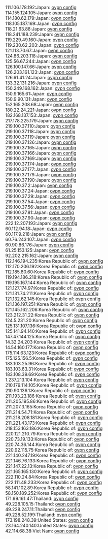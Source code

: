 111.106.178.192:Japan: [ovpn config](vpn/111_106_178_192.ovpn)  
114.155.124.105:Japan: [ovpn config](vpn/114_155_124_105.ovpn)  
114.180.62.179:Japan: [ovpn config](vpn/114_180_62_179.ovpn)  
118.105.187.169:Japan: [ovpn config](vpn/118_105_187_169.ovpn)  
118.21.63.88:Japan: [ovpn config](vpn/118_21_63_88.ovpn)  
118.241.188.239:Japan: [ovpn config](vpn/118_241_188_239.ovpn)  
119.229.49.160:Japan: [ovpn config](vpn/119_229_49_160.ovpn)  
119.230.62.203:Japan: [ovpn config](vpn/119_230_62_203.ovpn)  
121.113.70.67:Japan: [ovpn config](vpn/121_113_70_67.ovpn)  
124.86.203.118:Japan: [ovpn config](vpn/124_86_203_118.ovpn)  
125.56.67.244:Japan: [ovpn config](vpn/125_56_67_244.ovpn)  
126.100.147.66:Japan: [ovpn config](vpn/126_100_147_66.ovpn)  
126.203.161.123:Japan: [ovpn config](vpn/126_203_161_123.ovpn)  
126.61.41.24:Japan: [ovpn config](vpn/126_61_41_24.ovpn)  
133.32.131.216:Japan: [ovpn config](vpn/133_32_131_216.ovpn)  
150.249.168.162:Japan: [ovpn config](vpn/150_249_168_162.ovpn)  
150.9.165.61:Japan: [ovpn config](vpn/150_9_165_61.ovpn)  
150.9.90.131:Japan: [ovpn config](vpn/150_9_90_131.ovpn)  
152.165.208.68:Japan: [ovpn config](vpn/152_165_208_68.ovpn)  
180.22.24.221:Japan: [ovpn config](vpn/180_22_24_221.ovpn)  
182.168.137.153:Japan: [ovpn config](vpn/182_168_137_153.ovpn)  
217.178.225.179:Japan: [ovpn config](vpn/217_178_225_179.ovpn)  
219.100.37.110:Japan: [ovpn config](vpn/219_100_37_110.ovpn)  
219.100.37.118:Japan: [ovpn config](vpn/219_100_37_118.ovpn)  
219.100.37.119:Japan: [ovpn config](vpn/219_100_37_119.ovpn)  
219.100.37.126:Japan: [ovpn config](vpn/219_100_37_126.ovpn)  
219.100.37.165:Japan: [ovpn config](vpn/219_100_37_165.ovpn)  
219.100.37.166:Japan: [ovpn config](vpn/219_100_37_166.ovpn)  
219.100.37.169:Japan: [ovpn config](vpn/219_100_37_169.ovpn)  
219.100.37.174:Japan: [ovpn config](vpn/219_100_37_174.ovpn)  
219.100.37.177:Japan: [ovpn config](vpn/219_100_37_177.ovpn)  
219.100.37.179:Japan: [ovpn config](vpn/219_100_37_179.ovpn)  
219.100.37.190:Japan: [ovpn config](vpn/219_100_37_190.ovpn)  
219.100.37.2:Japan: [ovpn config](vpn/219_100_37_2.ovpn)  
219.100.37.24:Japan: [ovpn config](vpn/219_100_37_24.ovpn)  
219.100.37.29:Japan: [ovpn config](vpn/219_100_37_29.ovpn)  
219.100.37.54:Japan: [ovpn config](vpn/219_100_37_54.ovpn)  
219.100.37.56:Japan: [ovpn config](vpn/219_100_37_56.ovpn)  
219.100.37.81:Japan: [ovpn config](vpn/219_100_37_81.ovpn)  
219.100.37.90:Japan: [ovpn config](vpn/219_100_37_90.ovpn)  
222.12.207.193:Japan: [ovpn config](vpn/222_12_207_193.ovpn)  
60.112.94.18:Japan: [ovpn config](vpn/60_112_94_18.ovpn)  
60.117.9.218:Japan: [ovpn config](vpn/60_117_9_218.ovpn)  
60.76.243.107:Japan: [ovpn config](vpn/60_76_243_107.ovpn)  
60.90.86.176:Japan: [ovpn config](vpn/60_90_86_176.ovpn)  
61.25.153.125:Japan: [ovpn config](vpn/61_25_153_125.ovpn)  
92.202.215.162:Japan: [ovpn config](vpn/92_202_215_162.ovpn)  
112.146.194.235:Korea Republic of: [ovpn config](vpn/112_146_194_235.ovpn)  
112.170.206.192:Korea Republic of: [ovpn config](vpn/112_170_206_192.ovpn)  
112.185.80.60:Korea Republic of: [ovpn config](vpn/112_185_80_60.ovpn)  
119.194.186.218:Korea Republic of: [ovpn config](vpn/119_194_186_218.ovpn)  
119.195.167.144:Korea Republic of: [ovpn config](vpn/119_195_167_144.ovpn)  
121.127.174.97:Korea Republic of: [ovpn config](vpn/121_127_174_97.ovpn)  
121.131.74.211:Korea Republic of: [ovpn config](vpn/121_131_74_211.ovpn)  
121.132.62.145:Korea Republic of: [ovpn config](vpn/121_132_62_145.ovpn)  
121.136.197.251:Korea Republic of: [ovpn config](vpn/121_136_197_251.ovpn)  
121.145.162.206:Korea Republic of: [ovpn config](vpn/121_145_162_206.ovpn)  
123.212.31.22:Korea Republic of: [ovpn config](vpn/123_212_31_22.ovpn)  
124.5.231.20:Korea Republic of: [ovpn config](vpn/124_5_231_20.ovpn)  
125.131.107.136:Korea Republic of: [ovpn config](vpn/125_131_107_136.ovpn)  
125.141.94.140:Korea Republic of: [ovpn config](vpn/125_141_94_140.ovpn)  
147.47.144.125:Korea Republic of: [ovpn config](vpn/147_47_144_125.ovpn)  
14.32.24.203:Korea Republic of: [ovpn config](vpn/14_32_24_203.ovpn)  
14.54.160.177:Korea Republic of: [ovpn config](vpn/14_54_160_177.ovpn)  
175.114.63.123:Korea Republic of: [ovpn config](vpn/175_114_63_123.ovpn)  
175.125.156.5:Korea Republic of: [ovpn config](vpn/175_125_156_5.ovpn)  
183.103.25.96:Korea Republic of: [ovpn config](vpn/183_103_25_96.ovpn)  
183.103.63.31:Korea Republic of: [ovpn config](vpn/183_103_63_31.ovpn)  
183.108.39.69:Korea Republic of: [ovpn config](vpn/183_108_39_69.ovpn)  
1.237.213.104:Korea Republic of: [ovpn config](vpn/1_237_213_104.ovpn)  
210.179.114.105:Korea Republic of: [ovpn config](vpn/210_179_114_105.ovpn)  
210.90.136.1:Korea Republic of: [ovpn config](vpn/210_90_136_1.ovpn)  
211.193.23.186:Korea Republic of: [ovpn config](vpn/211_193_23_186.ovpn)  
211.205.195.86:Korea Republic of: [ovpn config](vpn/211_205_195_86.ovpn)  
211.207.3.165:Korea Republic of: [ovpn config](vpn/211_207_3_165.ovpn)  
211.214.54.71:Korea Republic of: [ovpn config](vpn/211_214_54_71.ovpn)  
211.218.208.181:Korea Republic of: [ovpn config](vpn/211_218_208_181.ovpn)  
211.221.43.173:Korea Republic of: [ovpn config](vpn/211_221_43_173.ovpn)  
218.153.163.186:Korea Republic of: [ovpn config](vpn/218_153_163_186.ovpn)  
220.121.210.79:Korea Republic of: [ovpn config](vpn/220_121_210_79.ovpn)  
220.73.19.133:Korea Republic of: [ovpn config](vpn/220_73_19_133.ovpn)  
220.74.36.144:Korea Republic of: [ovpn config](vpn/220_74_36_144.ovpn)  
220.92.115.75:Korea Republic of: [ovpn config](vpn/220_92_115_75.ovpn)  
221.140.247.19:Korea Republic of: [ovpn config](vpn/221_140_247_19.ovpn)  
221.146.76.133:Korea Republic of: [ovpn config](vpn/221_146_76_133.ovpn)  
221.147.22.13:Korea Republic of: [ovpn config](vpn/221_147_22_13.ovpn)  
221.165.165.130:Korea Republic of: [ovpn config](vpn/221_165_165_130.ovpn)  
222.110.24.84:Korea Republic of: [ovpn config](vpn/222_110_24_84.ovpn)  
222.111.48.233:Korea Republic of: [ovpn config](vpn/222_111_48_233.ovpn)  
58.141.102.89:Korea Republic of: [ovpn config](vpn/58_141_102_89.ovpn)  
58.150.189.252:Korea Republic of: [ovpn config](vpn/58_150_189_252.ovpn)  
171.99.161.47:Thailand: [ovpn config](vpn/171_99_161_47.ovpn)  
49.228.105.15:Thailand: [ovpn config](vpn/49_228_105_15.ovpn)  
49.228.247.11:Thailand: [ovpn config](vpn/49_228_247_11.ovpn)  
49.228.52.199:Thailand: [ovpn config](vpn/49_228_52_199.ovpn)  
173.198.248.39:United States: [ovpn config](vpn/173_198_248_39.ovpn)  
23.164.240.140:United States: [ovpn config](vpn/23_164_240_140.ovpn)  
42.114.68.38:Viet Nam: [ovpn config](vpn/42_114_68_38.ovpn)  
